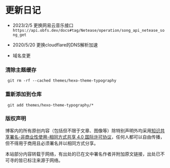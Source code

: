 # 更新日记

 - 2023/2/5 更换网易云音乐接口
 `https://api.obfs.dev/docs#tag/Netease/operation/song_api_netease_song_get`
 
 - 2020/5/20 更换cloudflare的DNS解析加速
 - 域名变更



### 清除主题缓存
` git rm -rf --cached themes/hexo-theme-typography`
### 重新添加到仓库
` git add themes/hexo-theme-typography/*`

### 版权声明

博客内的所有原创内容（包括但不限于文章、图像等）除特别声明外均采用[知识共享署名-非商业性使用-相同方式共享 4.0 国际许可协议](http://creativecommons.org/licenses/by-nc-sa/4.0/)，任何人都可以自由传播，但不得用于商用且必须署名并以相同方式分享。

本站部分内容转载于网络，有出处的已在文中署名作者并附加原文链接，出处已不可寻的皆已标注来源于网络。